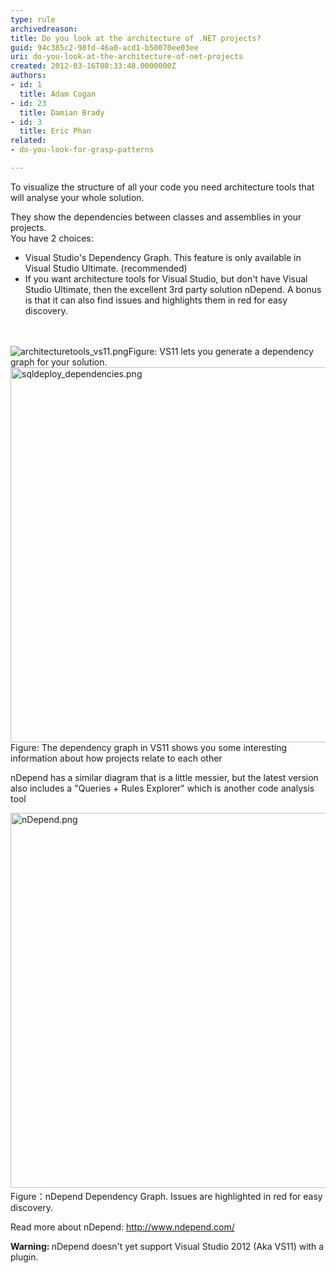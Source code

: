 ```yaml
---
type: rule
archivedreason: 
title: Do you look at the architecture of .NET projects?
guid: 94c385c2-98fd-46a0-acd1-b50070ee03ee
uri: do-you-look-at-the-architecture-of-net-projects
created: 2012-03-16T08:33:48.0000000Z
authors:
- id: 1
  title: Adam Cogan
- id: 23
  title: Damian Brady
- id: 3
  title: Eric Phan
related:
- do-you-look-for-grasp-patterns

---
```



<p>To visualize the structure of all your code you need architecture tools that will analyse your whole solution.</p>
<p>They show the dependencies between classes and assemblies in your projects.<br>
You have 2 choices&#58;</p>
<ul>
<li>Visual Studio's Dependency Graph. This feature is only available in Visual Studio Ultimate. (recommended)</li>
<li>If you want architecture tools for Visual Studio, but don't have Visual Studio Ultimate, then the excellent 3rd party solution nDepend. A bonus is that it can also find issues and highlights them in red for easy discovery.</li>
</ul>

<br><excerpt class='endintro'></excerpt><br>
<img alt="architecturetools_vs11.png" src="/SoftwareDevelopment/RulestobetterArchitectureandCodeReview/PublishingImages/ArchitectureToolsVS11.png" class="ms-rteCustom-ImageArea" /><span class="ssw-rteStyle-FigureNormal">Figure&#58; VS11 lets you generate a dependency graph for your solution.</span>
<img alt="sqldeploy_dependencies.png" src="/SoftwareDevelopment/RulestobetterArchitectureandCodeReview/PublishingImages/DependencyDiagramInVS11.png" class="ms-rteCustom-ImageArea" style="width&#58;600px;" />
<span class="ssw-rteStyle-FigureNormal">Figure&#58; The dependency graph in VS11 shows you some interesting information about how projects relate to each other</span>
<p>nDepend has a similar diagram that is a little messier, but the latest version also includes a &quot;Queries + Rules Explorer&quot; which is another code analysis tool</p>
<img alt="nDepend.png" src="/SoftwareDevelopment/RulestobetterArchitectureandCodeReview/PublishingImages/nDependDependencyGraph.png" class="ms-rteCustom-ImageArea" style="width&#58;600px;" />​
<span class="ssw-rteStyle-FigureNormal">Figure：nDepend Dependency Graph. Issues are highlighted in red for easy discovery.</span>
<p>Read more about nDepend&#58; <a href="http&#58;//www.ndepend.com/">http&#58;//www.ndepend.com/</a></p>
<p><strong>Warning&#58; </strong>nDepend doesn't yet support Visual Studio 2012 (Aka VS11) with a plugin.</p>


